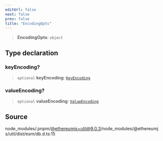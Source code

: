 ```yaml
---
editUrl: false
next: false
prev: false
title: "EncodingOpts"
---
```


> **EncodingOpts**: `object`

## Type declaration

### keyEncoding?

> `optional` **keyEncoding**: [`KeyEncoding`](/reference/tevm/utils/enumerations/keyencoding/)

### valueEncoding?

> `optional` **valueEncoding**: [`ValueEncoding`](/reference/tevm/utils/enumerations/valueencoding/)

## Source

node\_modules/.pnpm/@ethereumjs+util@9.0.3/node\_modules/@ethereumjs/util/dist/esm/db.d.ts:15
